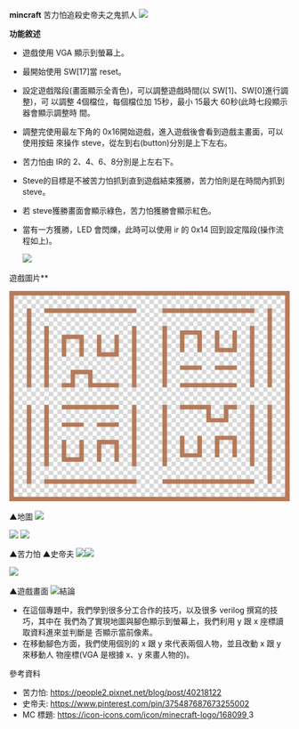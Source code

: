 ﻿**mincraft** 苦力怕追殺史帝夫之鬼抓人
 ![](Aspose.Words.e9278d6b-a904-4b79-a617-178079b5fa53.001.png)

**功能敘述** 

- 遊戲使用 VGA 顯示到螢幕上。 
- 最開始使用 SW[17]當 reset。 
- 設定遊戲階段(畫面顯示全青色)，可以調整遊戲時間(以 SW[1]、SW[0]進行調整)，可 以調整 4個檔位，每個檔位加 15秒，最小 15最大 60秒(此時七段顯示器會顯示調整時 間。 
- 調整完使用最左下角的 0x16開始遊戲，進入遊戲後會看到遊戲主畫面，可以使用按鈕 來操作 steve，從左到右(button)分別是上下左右。 
- 苦力怕由 IR的 2、4、6、8分別是上左右下。 
- Steve的目標是不被苦力怕抓到直到遊戲結束獲勝，苦力怕則是在時間內抓到 steve。 
- 若 steve獲勝畫面會顯示綠色，苦力怕獲勝會顯示紅色。 
- 當有一方獲勝，LED 會閃爍，此時可以使用 ir 的 0x14 回到設定階段(操作流程如上)。 

  ![](Aspose.Words.e9278d6b-a904-4b79-a617-178079b5fa53.002.png)

遊戲圖片** 

![](Aspose.Words.e9278d6b-a904-4b79-a617-178079b5fa53.003.jpeg)

▲地圖 ![](Aspose.Words.e9278d6b-a904-4b79-a617-178079b5fa53.004.png)

![](Aspose.Words.e9278d6b-a904-4b79-a617-178079b5fa53.005.png) ![](Aspose.Words.e9278d6b-a904-4b79-a617-178079b5fa53.006.png)

▲苦力怕  ▲史帝夫 ![](Aspose.Words.e9278d6b-a904-4b79-a617-178079b5fa53.007.png)![](Aspose.Words.e9278d6b-a904-4b79-a617-178079b5fa53.008.png)

![](Aspose.Words.e9278d6b-a904-4b79-a617-178079b5fa53.009.png)

▲遊戲畫面 ![](Aspose.Words.e9278d6b-a904-4b79-a617-178079b5fa53.010.png)結論 

- 在這個專題中，我們學到很多分工合作的技巧，以及很多 verilog 撰寫的技巧，其中在 我們為了實現地圖與腳色顯示到螢幕上，我們利用 y 跟 x 座標讀取資料進來並判斷是 否顯示當前像素。 
- 在移動腳色方面，我們使用個別的 x 跟 y 來代表兩個人物，並且改動 x 跟 y 來移動人 物座標(VGA 是根據 x、y 來畫人物的)。 

參考資料 

- 苦力怕: [https://people2.pixnet.net/blog/post/40218122 ](https://people2.pixnet.net/blog/post/40218122)
- 史帝夫: [https://www.pinterest.com/pin/375487687673255002 ](https://www.pinterest.com/pin/375487687673255002)
- MC 標題: [https://icon-icons.com/icon/minecraft-logo/168099 ](https://icon-icons.com/icon/minecraft-logo/168099)
3 
